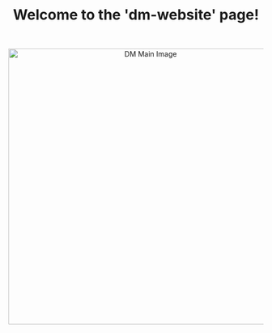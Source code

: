 <div align="center">
	<h1>Welcome to the 'dm-website' page!</h1>
	<br />
	<p>
		<a href="https://dm.js.org"><img src="https://i.imgur.com/yC5Zg2Q.gif" width="546" alt="DM Main Image" /></a>
	</p>
</div>